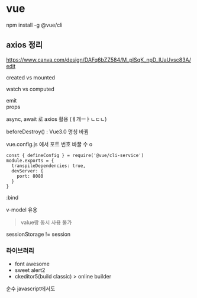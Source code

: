 # vue  

npm install -g @vue/cli

## axios 정리
https://www.canva.com/design/DAFq6bZZ584/M_pISqK_npD_lUaUvsc83A/edit

created vs mounted 

watch vs computed
  
emit  
props  

async, await 로 axios 활용   (ㅔ개ㅡㅑㄴㄷㄴ)

beforeDestroy() : Vue3.0 명칭 바뀜 

vue.config.js 에서 포트 번호 바꿀 수 o

    const { defineConfig } = require('@vue/cli-service')
    module.exports = {
      transpileDependencies: true,
      devServer: {
        port: 8080
      }
    }

:bind

v-model 유용
> value랑 동시 사용 불가

sessionStorage != session
### 라이브러리
- font awesome
- sweet alert2 
- ckeditor5(build classic) > online builder 

순수 javascript에서도 
